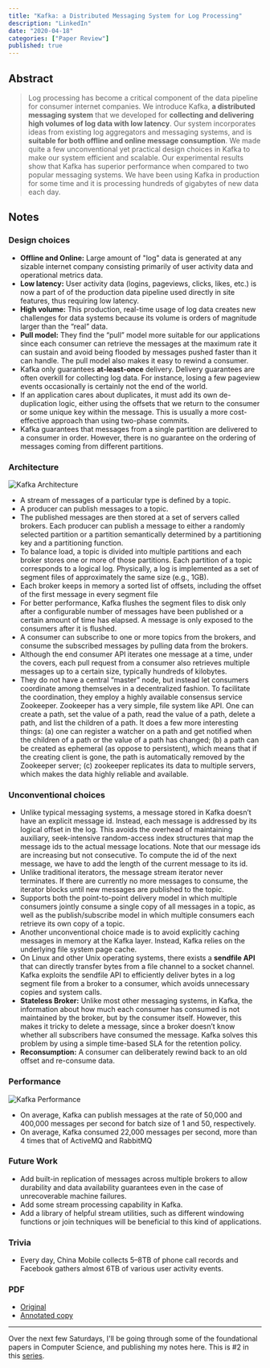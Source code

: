 ```yaml
---
title: "Kafka: a Distributed Messaging System for Log Processing"
description: "LinkedIn"
date: "2020-04-18"
categories: ["Paper Review"]
published: true
---
```


## Abstract

> Log processing has become a critical component of the data pipeline for consumer internet companies. We introduce Kafka, **a distributed messaging system** that we developed for **collecting and delivering high volumes of log data with low latency**. Our system incorporates ideas from existing log aggregators and messaging systems, and is **suitable for both offline and online message consumption**. We made quite a few unconventional yet practical design choices in Kafka to make our system efficient and scalable. Our experimental results show that Kafka has superior performance when compared to two popular messaging systems. We have been using Kafka in production for some time and it is processing hundreds of gigabytes of new data each day.

## Notes

### Design choices

- **Offline and Online:** Large amount of "log" data is generated at any sizable internet company consisting primarily of user activity data and operational metrics data.
- **Low latency:** User activity data (logins, pageviews, clicks, likes, etc.) is now a part of of the production data pipeline used directly in site features, thus requiring low latency.
- **High volume:** This production, real-time usage of log data creates new challenges for data systems because its volume is orders of magnitude larger than the “real” data.
- **Pull model:** They find the “pull” model more suitable for our applications since each consumer can retrieve the messages at the maximum rate it can sustain and avoid being flooded by messages pushed faster than it can handle. The pull model also makes it easy to rewind a consumer.
- Kafka only guarantees **at-least-once** delivery. Delivery guarantees are often overkill for collecting log data. For instance, losing a few pageview events occasionally is certainly not the end of the world.
- If an application cares about duplicates, it must add its own de- duplication logic, either using the offsets that we return to the consumer or some unique key within the message. This is usually a more cost-effective approach than using two-phase commits.
- Kafka guarantees that messages from a single partition are delivered to a consumer in order. However, there is no guarantee on the ordering of messages coming from different partitions.

### Architecture

![Kafka Architecture](/assets/blog/kafka/kafka-architecture.png)

- A stream of messages of a particular type is defined by a topic.
- A producer can publish messages to a topic.
- The published messages are then stored at a set of servers called brokers. Each producer can publish a message to either a randomly selected partition or a partition semantically determined by a partitioning key and a partitioning function.
- To balance load, a topic is divided into multiple partitions and each broker stores one or more of those partitions. Each partition of a topic corresponds to a logical log. Physically, a log is implemented as a set of segment files of approximately the same size (e.g., 1GB).
- Each broker keeps in memory a sorted list of offsets, including the offset of the first message in every segment file
- For better performance, Kafka flushes the segment files to disk only after a configurable number of messages have been published or a certain amount of time has elapsed. A message is only exposed to the consumers after it is flushed.
- A consumer can subscribe to one or more topics from the brokers, and consume the subscribed messages by pulling data from the brokers.
- Although the end consumer API iterates one message at a time, under the covers, each pull request from a consumer also retrieves multiple messages up to a certain size, typically hundreds of kilobytes.
- They do not have a central “master” node, but instead let consumers coordinate among themselves in a decentralized fashion. To facilitate the coordination, they employ a highly available consensus service Zookeeper. Zookeeper has a very simple, file system like API. One can create a path, set the value of a path, read the value of a path, delete a path, and list the children of a path. It does a few more interesting things: (a) one can register a watcher on a path and get notified when the children of a path or the value of a path has changed; (b) a path can be created as ephemeral (as oppose to persistent), which means that if the creating client is gone, the path is automatically removed by the Zookeeper server; (c) zookeeper replicates its data to multiple servers, which makes the data highly reliable and available.

### Unconventional choices

- Unlike typical messaging systems, a message stored in Kafka doesn’t have an explicit message id. Instead, each message is addressed by its logical offset in the log. This avoids the overhead of maintaining auxiliary, seek-intensive random-access index structures that map the message ids to the actual message locations. Note that our message ids are increasing but not consecutive. To compute the id of the next message, we have to add the length of the current message to its id.
- Unlike traditional iterators, the message stream iterator never terminates. If there are currently no more messages to consume, the iterator blocks until new messages are published to the topic.
- Supports both the point-to-point delivery model in which multiple consumers jointly consume a single copy of all messages in a topic, as well as the publish/subscribe model in which multiple consumers each retrieve its own copy of a topic.
- Another unconventional choice made is to avoid explicitly caching messages in memory at the Kafka layer. Instead, Kafka relies on the underlying file system page cache.
- On Linux and other Unix operating systems, there exists a **sendfile API** that can directly transfer bytes from a file channel to a socket channel. Kafka exploits the sendfile API to efficiently deliver bytes in a log segment file from a broker to a consumer, which avoids unnecessary copies and system calls.
- **Stateless Broker:** Unlike most other messaging systems, in Kafka, the information about how much each consumer has consumed is not maintained by the broker, but by the consumer itself. However, this makes it tricky to delete a message, since a broker doesn’t know whether all subscribers have consumed the message. Kafka solves this problem by using a simple time-based SLA for the retention policy.
- **Reconsumption:** A consumer can deliberately rewind back to an old offset and re-consume data.

### Performance

![Kafka Performance](/assets/blog/kafka/kafka-performance.png)

- On average, Kafka can publish messages at the rate of 50,000 and 400,000 messages per second for batch size of 1 and 50, respectively.
- On average, Kafka consumed 22,000 messages per second, more than 4 times that of ActiveMQ and RabbitMQ

### Future Work

- Add built-in replication of messages across multiple brokers to allow durability and data availability guarantees even in the case of unrecoverable machine failures.
- Add some stream processing capability in Kafka.
- Add a library of helpful stream utilities, such as different windowing functions or join techniques will be beneficial to this kind of applications.

### Trivia

- Every day, China Mobile collects 5–8TB of phone call records and Facebook gathers almost 6TB of various user activity events.

### PDF

- [Original](https://www.microsoft.com/en-us/research/wp-content/uploads/2017/09/Kafka.pdf)
- [Annotated copy](/assets/blog/kafka/kafka-annotated.pdf)

---

Over the next few Saturdays, I'll be going through some of the foundational papers in Computer Science, and publishing my notes here. This is #2 in this [series](https://anantjain.dev/#paper-reviews).
